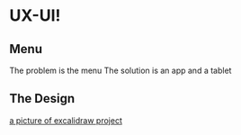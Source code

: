 # UX-UI!

## Menu

The problem is the menu
The solution is an app and a tablet

## The Design

[a picture of excalidraw project](Untitled-2022-04-27-1222.png)
